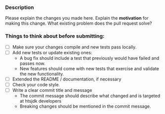 ### Description

Please explain the changes you made here.
Explain the **motivation** for making this change. What existing problem does the pull request solve?

### Things to think about before submitting:
- [ ] Make sure your changes compile and new tests pass locally.
- [ ] Add new tests or update existing ones:
  - A bug fix should include a test that previously would have failed and passes now.
  - New features should come with new tests that exercise and validate the new functionality.
- [ ] Extended the README / documentation, if necessary
- [ ] Check your code style.
- [ ] Write a clear commit title and message
  - The commit message should describe what changed and is targeted at htsjdk developers
  - Breaking changes should be mentioned in the commit message.

